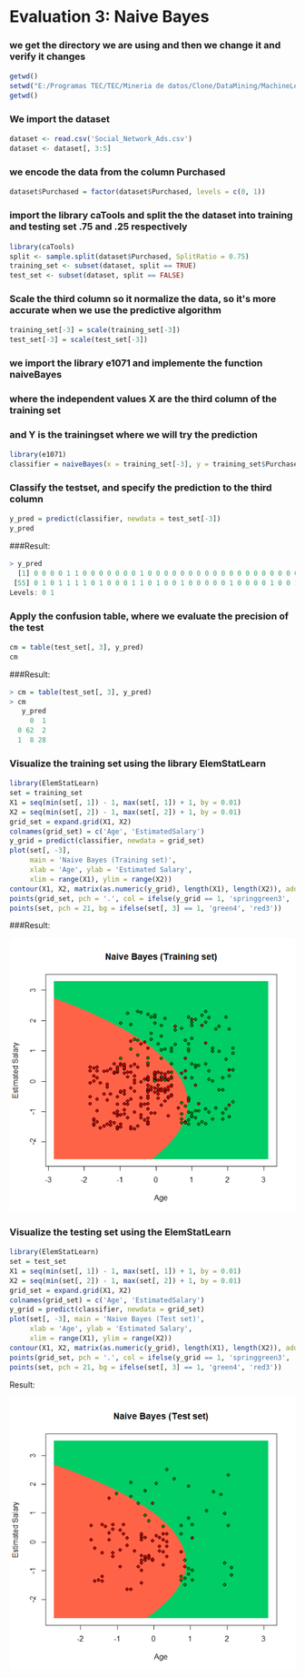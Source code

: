 # Evaluation 3: Naive Bayes

### we get the directory we are using and then we change it and verify it changes
```r
getwd()
setwd("E:/Programas TEC/TEC/Mineria de datos/Clone/DataMining/MachineLearning")
getwd()
```
### We import the dataset
```r
dataset <- read.csv('Social_Network_Ads.csv')
dataset <- dataset[, 3:5]
```
### we encode the data from the column Purchased 
```r
dataset$Purchased = factor(dataset$Purchased, levels = c(0, 1))
```
### import the library caTools and split the the dataset into training and testing set .75 and .25 respectively 
```r
library(caTools)
split <- sample.split(dataset$Purchased, SplitRatio = 0.75)
training_set <- subset(dataset, split == TRUE)
test_set <- subset(dataset, split == FALSE)
```
### Scale the third column so it normalize the data, so it's more accurate when we use the predictive algorithm
```r
training_set[-3] = scale(training_set[-3])
test_set[-3] = scale(test_set[-3])
```
### we import the library e1071 and implemente the function naiveBayes
### where the independent values X are the third column of the training set
### and Y is the trainingset where we will try the prediction
```r
library(e1071)
classifier = naiveBayes(x = training_set[-3], y = training_set$Purchased)
```
### Classify the testset, and specify the prediction to the third column
```r
y_pred = predict(classifier, newdata = test_set[-3])
y_pred
```

###Result:

```r
> y_pred
  [1] 0 0 0 0 1 1 0 0 0 0 0 0 0 1 0 0 0 0 0 0 0 0 0 0 0 0 0 0 0 0 0 0 0 0 0 0 0 1 0 0 0 0 0 0 0 0 0 0 0 0 1 1 1 1
 [55] 0 1 0 1 1 1 1 0 1 0 0 0 1 1 0 1 0 0 1 0 0 0 0 0 1 0 0 0 0 1 0 0 1 0 0 1 1 0 0 1 1 1 1 1 1 1
Levels: 0 1

```
### Apply the confusion table, where we evaluate the precision of the test
```r
cm = table(test_set[, 3], y_pred)
cm
```

###Result:

```r
> cm = table(test_set[, 3], y_pred)
> cm
   y_pred
     0  1
  0 62  2
  1  8 28
```
### Visualize the training set using the library ElemStatLearn
```r
library(ElemStatLearn)
set = training_set
X1 = seq(min(set[, 1]) - 1, max(set[, 1]) + 1, by = 0.01)
X2 = seq(min(set[, 2]) - 1, max(set[, 2]) + 1, by = 0.01)
grid_set = expand.grid(X1, X2)
colnames(grid_set) = c('Age', 'EstimatedSalary')
y_grid = predict(classifier, newdata = grid_set)
plot(set[, -3],
     main = 'Naive Bayes (Training set)',
     xlab = 'Age', ylab = 'Estimated Salary',
     xlim = range(X1), ylim = range(X2))
contour(X1, X2, matrix(as.numeric(y_grid), length(X1), length(X2)), add = TRUE)
points(grid_set, pch = '.', col = ifelse(y_grid == 1, 'springgreen3', 'tomato'))
points(set, pch = 21, bg = ifelse(set[, 3] == 1, 'green4', 'red3'))
```

###Result:

![Result_1](../img/Naive_1.png)


### Visualize the testing set using the ElemStatLearn
```r
library(ElemStatLearn)
set = test_set
X1 = seq(min(set[, 1]) - 1, max(set[, 1]) + 1, by = 0.01)
X2 = seq(min(set[, 2]) - 1, max(set[, 2]) + 1, by = 0.01)
grid_set = expand.grid(X1, X2)
colnames(grid_set) = c('Age', 'EstimatedSalary')
y_grid = predict(classifier, newdata = grid_set)
plot(set[, -3], main = 'Naive Bayes (Test set)',
     xlab = 'Age', ylab = 'Estimated Salary',
     xlim = range(X1), ylim = range(X2))
contour(X1, X2, matrix(as.numeric(y_grid), length(X1), length(X2)), add = TRUE)
points(grid_set, pch = '.', col = ifelse(y_grid == 1, 'springgreen3', 'tomato'))
points(set, pch = 21, bg = ifelse(set[, 3] == 1, 'green4', 'red3'))
```

Result:

![Result_1](../img/Naive_2.png)

